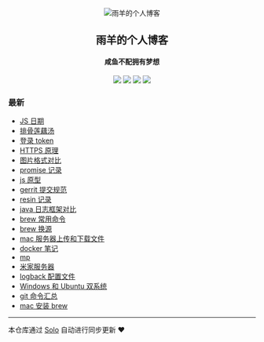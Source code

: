 <p align="center"><img alt="雨羊的个人博客" src="https://static.b3log.org/images/brand/solo-32.png"></p><h2 align="center">
雨羊的个人博客
</h2>

<h4 align="center">咸鱼不配拥有梦想</h4>
<p align="center"><a title="雨羊的个人博客" target="_blank" href="https://github.com/Rainsheep/solo-blog"><img src="https://img.shields.io/github/last-commit/Rainsheep/solo-blog.svg?style=flat-square&color=FF9900"></a>
<a title="GitHub repo size in bytes" target="_blank" href="https://github.com/Rainsheep/solo-blog"><img src="https://img.shields.io/github/repo-size/Rainsheep/solo-blog.svg?style=flat-square"></a>
<a title="Solo Version" target="_blank" href="https://github.com/88250/solo/releases"><img src="https://img.shields.io/badge/solo-4.3.1-f1e05a.svg?style=flat-square&color=blueviolet"></a>
<a title="Hits" target="_blank" href="https://github.com/88250/hits"><img src="https://hits.b3log.org/Rainsheep/solo-blog.svg"></a></p>

### 最新

* [JS 日期](https://www.rainsheep.cn/articles/2020/11/25/1606289855096.html)
* [排骨莲藕汤](https://www.rainsheep.cn/articles/2020/11/20/1605877944821.html)
* [登录 token](https://www.rainsheep.cn/articles/2020/11/18/1605632510284.html)
* [HTTPS 原理](https://www.rainsheep.cn/articles/2020/11/14/1605285813540.html)
* [图片格式对比](https://www.rainsheep.cn/articles/2020/11/09/1604933104680.html)
* [promise 记录](https://www.rainsheep.cn/articles/2020/11/06/1604663123888.html)
* [js 原型](https://www.rainsheep.cn/articles/2020/11/06/1604649045374.html)
* [gerrit 提交规范](https://www.rainsheep.cn/articles/2020/11/03/1604405375527.html)
* [resin 记录](https://www.rainsheep.cn/articles/2020/11/02/1604323139963.html)
* [java 日志框架对比](https://www.rainsheep.cn/articles/2020/11/01/1604161122197.html)
* [brew 常用命令](https://www.rainsheep.cn/articles/2020/10/31/1604074614109.html)
* [brew 换源](https://www.rainsheep.cn/articles/2020/10/29/1603984969117.html)
* [mac 服务器上传和下载文件](https://www.rainsheep.cn/articles/2020/10/29/1603984236213.html)
* [docker 笔记](https://www.rainsheep.cn/articles/2020/10/27/1603810061485.html)
* [mp](https://www.rainsheep.cn/articles/2020/10/19/1603097140933.html)
* [米家服务器](https://www.rainsheep.cn/articles/2020/09/25/1601024032584.html)
* [logback 配置文件](https://www.rainsheep.cn/articles/2020/09/25/1601001003251.html)
* [Windows 和 Ubuntu 双系统](https://www.rainsheep.cn/articles/2020/09/17/1600275313257.html)
* [git 命令汇总](https://www.rainsheep.cn/articles/2020/09/15/1600148792043.html)
* [mac 安装 brew](https://www.rainsheep.cn/articles/2020/09/14/1600094361638.html)



---

本仓库通过 [Solo](https://github.com/88250/solo) 自动进行同步更新 ❤️ 